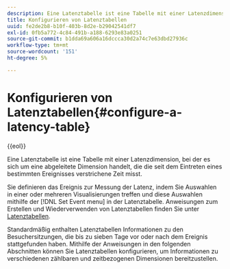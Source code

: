 ```yaml
---
description: Eine Latenztabelle ist eine Tabelle mit einer Latenzdimension, bei der es sich um eine abgeleitete Dimension handelt, die die seit dem Eintreten eines bestimmten Ereignisses verstrichene Zeit misst.
title: Konfigurieren von Latenztabellen
uuid: fe2de2b8-b10f-403b-8d2e-b29042541df7
exl-id: 0fb5a772-4c84-491b-a188-6293e83a0251
source-git-commit: b1dda69a606a16dccca30d2a74c7e63dbd27936c
workflow-type: tm+mt
source-wordcount: '151'
ht-degree: 5%

---
```


# Konfigurieren von Latenztabellen{#configure-a-latency-table}

{{eol}}

Eine Latenztabelle ist eine Tabelle mit einer Latenzdimension, bei der es sich um eine abgeleitete Dimension handelt, die die seit dem Eintreten eines bestimmten Ereignisses verstrichene Zeit misst.

Sie definieren das Ereignis zur Messung der Latenz, indem Sie Auswahlen in einer oder mehreren Visualisierungen treffen und diese Auswahlen mithilfe der [!DNL Set Event menu] in der Latenztabelle. Anweisungen zum Erstellen und Wiederverwenden von Latenztabellen finden Sie unter [Latenztabellen](../../../../home/c-get-started/c-analysis-vis/c-lat-tbls.md#concept-7c7339e257ff4727afdda8e692bbba44).

Standardmäßig enthalten Latenztabellen Informationen zu den Besuchersitzungen, die bis zu sieben Tage vor oder nach dem Ereignis stattgefunden haben. Mithilfe der Anweisungen in den folgenden Abschnitten können Sie Latenztabellen konfigurieren, um Informationen zu verschiedenen zählbaren und zeitbezogenen Dimensionen bereitzustellen.
